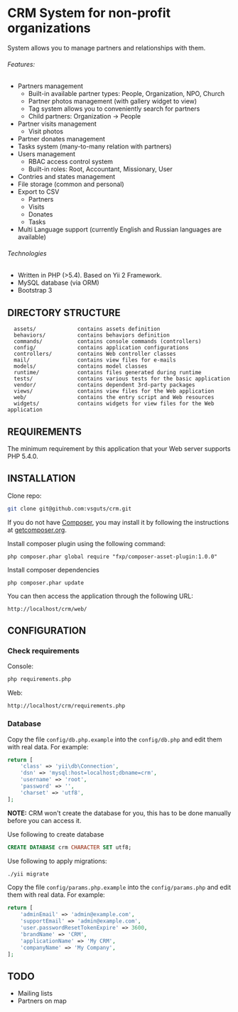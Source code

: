 CRM System for non-profit organizations
=======================================

System allows you to manage partners and relationships with them.

###### Features:
- Partners management
  - Built-in available partner types: People, Organization, NPO, Church
  - Partner photos management (with gallery widget to view)
  - Tag system allows you to conveniently search for partners
  - Child partners: Organization -> People
- Partner visits management
  - Visit photos
- Partner donates management
- Tasks system (many-to-many relation with partners)
- Users management
  - RBAC access control system
  - Built-in roles: Root, Accountant, Missionary, User
- Contries and states management
- File storage (common and personal)
- Export to CSV
  - Partners
  - Visits
  - Donates
  - Tasks
- Multi Language support (currently English and Russian languages are available)

###### Technologies
- Written in PHP (>5.4). Based on Yii 2 Framework.
- MySQL database (via ORM)
- Bootstrap 3


DIRECTORY STRUCTURE
-------------------

      assets/             contains assets definition
      behaviors/          contains behaviors definition
      commands/           contains console commands (controllers)
      config/             contains application configurations
      controllers/        contains Web controller classes
      mail/               contains view files for e-mails
      models/             contains model classes
      runtime/            contains files generated during runtime
      tests/              contains various tests for the basic application
      vendor/             contains dependent 3rd-party packages
      views/              contains view files for the Web application
      web/                contains the entry script and Web resources
      widgets/            contains widgets for view files for the Web application



REQUIREMENTS
------------

The minimum requirement by this application that your Web server supports PHP 5.4.0.


INSTALLATION
------------

Clone repo:

```bash
git clone git@github.com:vsguts/crm.git
```

If you do not have [Composer](http://getcomposer.org/), you may install it by following the instructions
at [getcomposer.org](http://getcomposer.org/doc/00-intro.md#installation-nix).

Install composer plugin using the following command:

~~~
php composer.phar global require "fxp/composer-asset-plugin:1.0.0"
~~~

Install composer dependencies

~~~
php composer.phar update
~~~

You can then access the application through the following URL:

~~~
http://localhost/crm/web/
~~~


CONFIGURATION
-------------

### Check requirements

Console:
```bash
php requirements.php
```

Web:
~~~
http://localhost/crm/requirements.php
~~~

### Database

Copy the file `config/db.php.example` into the `config/db.php` and edit them with real data. For example:

```php
return [
    'class' => 'yii\db\Connection',
    'dsn' => 'mysql:host=localhost;dbname=crm',
    'username' => 'root',
    'password' => '',
    'charset' => 'utf8',
];
```

**NOTE:** CRM won't create the database for you, this has to be done manually before you can access it.

Use following to create database

```sql
CREATE DATABASE crm CHARACTER SET utf8;
```

Use following to apply migrations:

```bash
./yii migrate
```

Copy the file `config/params.php.example` into the `config/params.php` and edit them with real data. For example:

```php
return [
    'adminEmail' => 'admin@example.com',
    'supportEmail' => 'admin@example.com',
    'user.passwordResetTokenExpire' => 3600,
    'brandName' => 'CRM',
    'applicationName' => 'My CRM',
    'companyName' => 'My Company',
];
```

TODO
------------

- Mailing lists
- Partners on map
